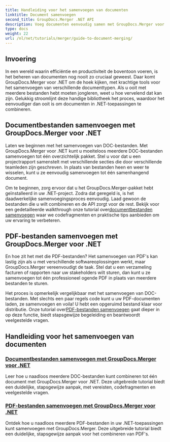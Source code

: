 ```yaml
---
title: Handleiding voor het samenvoegen van documenten
linktitle: Document samenvoegen
second_title: GroupDocs.Merger .NET API
description: Voeg documenten eenvoudig samen met GroupDocs.Merger voor .NET. Bekijk stapsgewijze tutorials over het effectief samenvoegen van DOC- en PDF-bestanden.
type: docs
weight: 22
url: /nl/net/tutorials/merger/guide-to-document-merging/
---
```

## Invoering

In een wereld waarin efficiëntie en productiviteit de boventoon voeren, is het beheren van documenten nog nooit zo cruciaal geweest. Daar komt GroupDocs.Merger voor .NET om de hoek kijken, met krachtige tools voor het samenvoegen van verschillende documenttypen. Als u ooit met meerdere bestanden hebt moeten jongleren, weet u hoe vervelend dat kan zijn. Gelukkig stroomlijnt deze handige bibliotheek het proces, waardoor het eenvoudiger dan ooit is om documenten in .NET-toepassingen te combineren.

## Documentbestanden samenvoegen met GroupDocs.Merger voor .NET

Laten we beginnen met het samenvoegen van DOC-bestanden. Met GroupDocs.Merger voor .NET kunt u moeiteloos meerdere DOC-bestanden samenvoegen tot één overzichtelijk pakket. Stel u voor dat u een projectrapport samenstelt met verschillende secties die door verschillende teamleden zijn geschreven. In plaats van bestanden heen en weer te wisselen, kunt u ze eenvoudig samenvoegen tot één samenhangend document. 

 Om te beginnen, zorg ervoor dat u het GroupDocs.Merger-pakket hebt geïnstalleerd in uw .NET-project. Zodra dat geregeld is, is het daadwerkelijke samenvoegingsproces eenvoudig. Laad gewoon de bestanden die u wilt combineren en de API zorgt voor de rest. Bekijk voor een gedetailleerde walkthrough onze tutorial over[documentbestanden samenvoegen](./merge-document-files/) waar we codefragmenten en praktische tips aanbieden om uw ervaring te verbeteren.

## PDF-bestanden samenvoegen met GroupDocs.Merger voor .NET

En hoe zit het met die PDF-bestanden? Het samenvoegen van PDF's kan lastig zijn als u met verschillende softwareoplossingen werkt, maar GroupDocs.Merger vereenvoudigt de taak. Stel dat u een verzameling facturen of rapporten naar uw stakeholders wilt sturen, dan kunt u ze samenvoegen tot één professioneel ogende PDF in plaats van meerdere bestanden te sturen.

 Het proces is opmerkelijk vergelijkbaar met het samenvoegen van DOC-bestanden. Met slechts een paar regels code kunt u uw PDF-documenten laden, ze samenvoegen en voila! U hebt een opgeruimd bestand klaar voor distributie. Onze tutorial over[PDF-bestanden samenvoegen](./merge-pdf-files/) gaat dieper in op deze functie, biedt stapsgewijze begeleiding en beantwoordt veelgestelde vragen.

## Handleiding voor het samenvoegen van documenten
### [Documentbestanden samenvoegen met GroupDocs.Merger voor .NET](./merge-document-files/)
Leer hoe u naadloos meerdere DOC-bestanden kunt combineren tot één document met GroupDocs.Merger voor .NET. Deze uitgebreide tutorial biedt een duidelijke, stapsgewijze aanpak, met vereisten, codefragmenten en veelgestelde vragen.
### [PDF-bestanden samenvoegen met GroupDocs.Merger voor .NET](./merge-pdf-files/)
Ontdek hoe u naadloos meerdere PDF-bestanden in uw .NET-toepassingen kunt samenvoegen met GroupDocs.Merger. Deze uitgebreide tutorial biedt een duidelijke, stapsgewijze aanpak voor het combineren van PDF's.